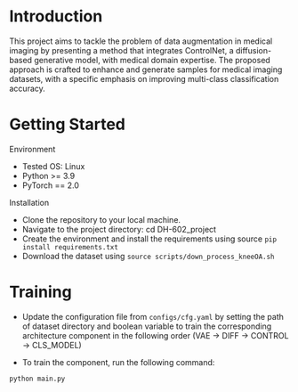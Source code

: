 # Introduction

This project aims to tackle the problem of data augmentation in medical imaging by presenting a method that integrates ControlNet, a diffusion-based generative model, with medical domain expertise. The proposed approach is crafted to enhance and generate samples for medical imaging datasets, with a specific emphasis on improving multi-class classification accuracy.

# Getting Started

Environment
- Tested OS: Linux
- Python >= 3.9
- PyTorch == 2.0


Installation
- Clone the repository to your local machine.
- Navigate to the project directory: cd DH-602_project
- Create the environment and install the requirements using source `pip install requirements.txt`
- Download the dataset using `source scripts/down_process_kneeOA.sh`

# Training

- Update the configuration file from `configs/cfg.yaml` by setting the path of dataset directory and boolean variable to train the corresponding architecture component in the following order (VAE -> DIFF -> CONTROL -> CLS_MODEL)

- To train the component, run the following command:

```python
python main.py
```
